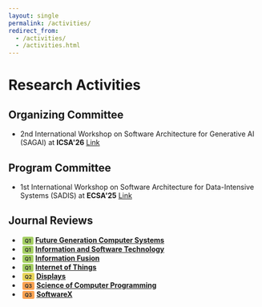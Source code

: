 ```yaml
---
layout: single
permalink: /activities/
redirect_from: 
  - /activities/
  - /activities.html
---
```


# Research Activities

## Organizing Committee

- 2nd International Workshop on Software Architecture for Generative AI (SAGAI) at **ICSA'26** [Link](https://www.iese.fraunhofer.de/en/events/sagai.html)

## Program Committee

- 1st International Workshop on Software Architecture for Data-Intensive Systems (SADIS) at **ECSA'25** [Link](https://sadis2025.smartarch.cz/index.html)

## Journal Reviews

- <span style="display:inline-block;background:#A4CF63;color:#333;font-weight:bold;font-size:10px;border-radius:3px;padding:2px 5px;margin-left:4px;">Q1</span> [**Future Generation Computer Systems**](https://www.sciencedirect.com/journal/future-generation-computer-systems)
- <span style="display:inline-block;background:#A4CF63;color:#333;font-weight:bold;font-size:10px;border-radius:3px;padding:2px 5px;margin-left:4px;">Q1</span> [**Information and Software Technology**](https://www.sciencedirect.com/journal/information-and-software-technology)
- <span style="display:inline-block;background:#A4CF63;color:#333;font-weight:bold;font-size:10px;border-radius:3px;padding:2px 5px;margin-left:4px;">Q1</span> [**Information Fusion**](https://www.sciencedirect.com/journal/information-fusion)
- <span style="display:inline-block;background:#A4CF63;color:#333;font-weight:bold;font-size:10px;border-radius:3px;padding:2px 5px;margin-left:4px;">Q1</span> [**Internet of Things**](https://www.sciencedirect.com/journal/internet-of-things) 
- <span style="display:inline-block;background:#E8D559;color:#333;font-weight:bold;font-size:10px;border-radius:3px;padding:2px 5px;margin-left:4px;">Q2</span> [**Displays**](https://www.sciencedirect.com/journal/displays) 
- <span style="display:inline-block;background:#FBA353;color:#333;font-weight:bold;font-size:10px;border-radius:3px;padding:2px 5px;margin-left:4px;">Q3</span> [**Science of Computer Programming**](https://www.sciencedirect.com/journal/science-of-computer-programming) 
- <span style="display:inline-block;background:#FBA353;color:#333;font-weight:bold;font-size:10px;border-radius:3px;padding:2px 5px;margin-left:4px;">Q3</span> [**SoftwareX**](https://www.sciencedirect.com/journal/softwarex) 

